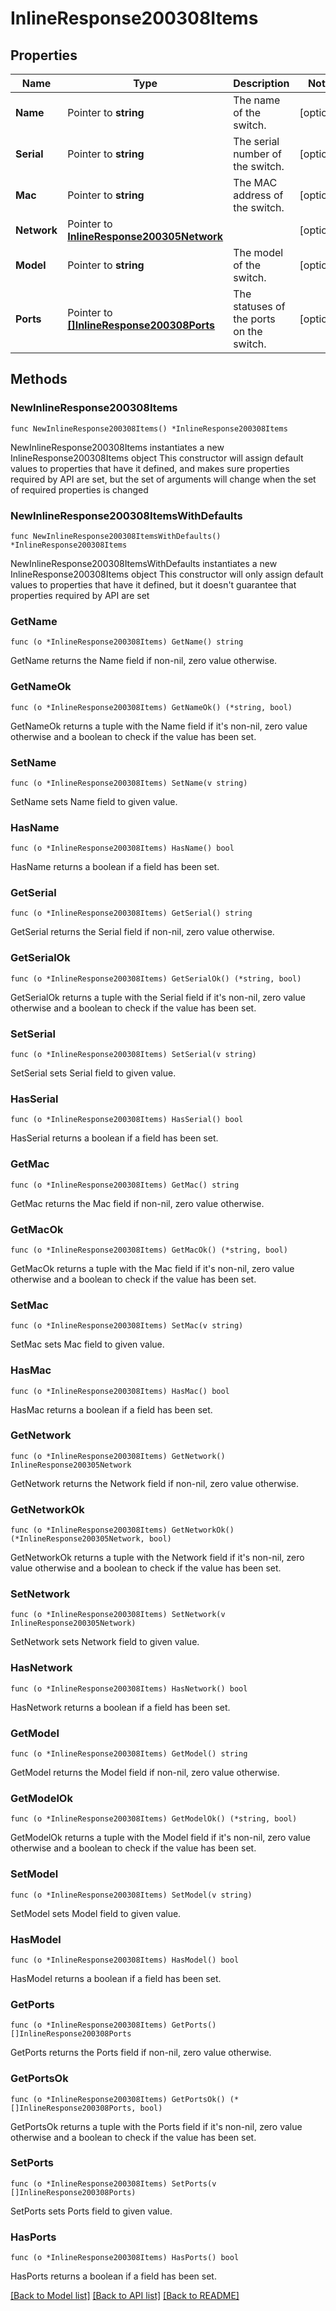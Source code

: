 # InlineResponse200308Items

## Properties

Name | Type | Description | Notes
------------ | ------------- | ------------- | -------------
**Name** | Pointer to **string** | The name of the switch. | [optional] 
**Serial** | Pointer to **string** | The serial number of the switch. | [optional] 
**Mac** | Pointer to **string** | The MAC address of the switch. | [optional] 
**Network** | Pointer to [**InlineResponse200305Network**](InlineResponse200305Network.md) |  | [optional] 
**Model** | Pointer to **string** | The model of the switch. | [optional] 
**Ports** | Pointer to [**[]InlineResponse200308Ports**](InlineResponse200308Ports.md) | The statuses of the ports on the switch. | [optional] 

## Methods

### NewInlineResponse200308Items

`func NewInlineResponse200308Items() *InlineResponse200308Items`

NewInlineResponse200308Items instantiates a new InlineResponse200308Items object
This constructor will assign default values to properties that have it defined,
and makes sure properties required by API are set, but the set of arguments
will change when the set of required properties is changed

### NewInlineResponse200308ItemsWithDefaults

`func NewInlineResponse200308ItemsWithDefaults() *InlineResponse200308Items`

NewInlineResponse200308ItemsWithDefaults instantiates a new InlineResponse200308Items object
This constructor will only assign default values to properties that have it defined,
but it doesn't guarantee that properties required by API are set

### GetName

`func (o *InlineResponse200308Items) GetName() string`

GetName returns the Name field if non-nil, zero value otherwise.

### GetNameOk

`func (o *InlineResponse200308Items) GetNameOk() (*string, bool)`

GetNameOk returns a tuple with the Name field if it's non-nil, zero value otherwise
and a boolean to check if the value has been set.

### SetName

`func (o *InlineResponse200308Items) SetName(v string)`

SetName sets Name field to given value.

### HasName

`func (o *InlineResponse200308Items) HasName() bool`

HasName returns a boolean if a field has been set.

### GetSerial

`func (o *InlineResponse200308Items) GetSerial() string`

GetSerial returns the Serial field if non-nil, zero value otherwise.

### GetSerialOk

`func (o *InlineResponse200308Items) GetSerialOk() (*string, bool)`

GetSerialOk returns a tuple with the Serial field if it's non-nil, zero value otherwise
and a boolean to check if the value has been set.

### SetSerial

`func (o *InlineResponse200308Items) SetSerial(v string)`

SetSerial sets Serial field to given value.

### HasSerial

`func (o *InlineResponse200308Items) HasSerial() bool`

HasSerial returns a boolean if a field has been set.

### GetMac

`func (o *InlineResponse200308Items) GetMac() string`

GetMac returns the Mac field if non-nil, zero value otherwise.

### GetMacOk

`func (o *InlineResponse200308Items) GetMacOk() (*string, bool)`

GetMacOk returns a tuple with the Mac field if it's non-nil, zero value otherwise
and a boolean to check if the value has been set.

### SetMac

`func (o *InlineResponse200308Items) SetMac(v string)`

SetMac sets Mac field to given value.

### HasMac

`func (o *InlineResponse200308Items) HasMac() bool`

HasMac returns a boolean if a field has been set.

### GetNetwork

`func (o *InlineResponse200308Items) GetNetwork() InlineResponse200305Network`

GetNetwork returns the Network field if non-nil, zero value otherwise.

### GetNetworkOk

`func (o *InlineResponse200308Items) GetNetworkOk() (*InlineResponse200305Network, bool)`

GetNetworkOk returns a tuple with the Network field if it's non-nil, zero value otherwise
and a boolean to check if the value has been set.

### SetNetwork

`func (o *InlineResponse200308Items) SetNetwork(v InlineResponse200305Network)`

SetNetwork sets Network field to given value.

### HasNetwork

`func (o *InlineResponse200308Items) HasNetwork() bool`

HasNetwork returns a boolean if a field has been set.

### GetModel

`func (o *InlineResponse200308Items) GetModel() string`

GetModel returns the Model field if non-nil, zero value otherwise.

### GetModelOk

`func (o *InlineResponse200308Items) GetModelOk() (*string, bool)`

GetModelOk returns a tuple with the Model field if it's non-nil, zero value otherwise
and a boolean to check if the value has been set.

### SetModel

`func (o *InlineResponse200308Items) SetModel(v string)`

SetModel sets Model field to given value.

### HasModel

`func (o *InlineResponse200308Items) HasModel() bool`

HasModel returns a boolean if a field has been set.

### GetPorts

`func (o *InlineResponse200308Items) GetPorts() []InlineResponse200308Ports`

GetPorts returns the Ports field if non-nil, zero value otherwise.

### GetPortsOk

`func (o *InlineResponse200308Items) GetPortsOk() (*[]InlineResponse200308Ports, bool)`

GetPortsOk returns a tuple with the Ports field if it's non-nil, zero value otherwise
and a boolean to check if the value has been set.

### SetPorts

`func (o *InlineResponse200308Items) SetPorts(v []InlineResponse200308Ports)`

SetPorts sets Ports field to given value.

### HasPorts

`func (o *InlineResponse200308Items) HasPorts() bool`

HasPorts returns a boolean if a field has been set.


[[Back to Model list]](../README.md#documentation-for-models) [[Back to API list]](../README.md#documentation-for-api-endpoints) [[Back to README]](../README.md)


